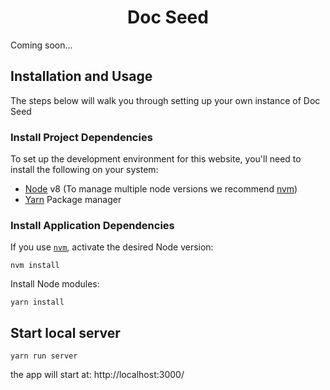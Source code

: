 <h1 align="center">Doc Seed</h1>

Coming soon...

## Installation and Usage

The steps below will walk you through setting up your own instance of Doc Seed

### Install Project Dependencies
To set up the development environment for this website, you'll need to install the following on your system:

- [Node](http://nodejs.org/) v8 (To manage multiple node versions we recommend [nvm](https://github.com/creationix/nvm))
- [Yarn](https://yarnpkg.com/) Package manager

### Install Application Dependencies

If you use [`nvm`](https://github.com/creationix/nvm), activate the desired Node version:

```
nvm install
```

Install Node modules:

```
yarn install
```
## Start local server

```
yarn run server
```

the app will start at: http://localhost:3000/

